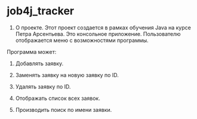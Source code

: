 # job4j_tracker
1. О проекте.
Этот проект создается в рамках обучения Java на курсе Петра Арсентьева.
Это консольное приложение. Пользователю отображается меню с возможностями программы.

Программа может:

1. Добавлять заявку.

2. Заменять заявку на новую заявку по ID.

3. Удалять заявку по ID.

4. Отображать список всех заявок.

5. Производить поиск по имени заявки.